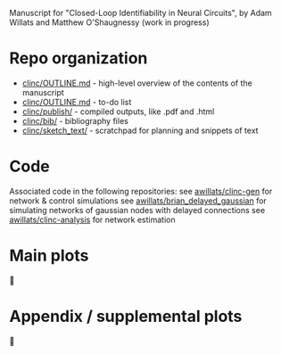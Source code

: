 Manuscript for "Closed-Loop Identifiability in Neural Circuits", 
by Adam Willats and Matthew O'Shaugnessy
(work in progress)

# Repo organization
- [clinc/OUTLINE.md](https://github.com/awillats/clinc/blob/main/OUTLINE.md) - high-level overview of the contents of the manuscript
- [clinc/OUTLINE.md](https://github.com/awillats/clinc/blob/main/TASKS.md) - to-do list
- [clinc/publish/](https://github.com/awillats/clinc/tree/main/publish) - compiled outputs, like .pdf and .html
- [clinc/bib/](https://github.com/awillats/clinc/tree/main/bib) - bibliography files
- [clinc/sketch_text/](https://github.com/awillats/clinc/tree/main/sketch_text) - scratchpad for planning and snippets of text

# Code
Associated code in the following repositories:
see [awillats/clinc-gen](https://github.com/awillats/clinc-gen) for network & control simulations
see [awillats/brian_delayed_gaussian](https://github.com/awillats/brian_delayed_gaussian) for simulating networks of gaussian nodes with delayed connections
see [awillats/clinc-analysis](https://github.com/awillats/clinc-analysis) for network estimation

# Main plots
🚧

# Appendix / supplemental plots
🚧



